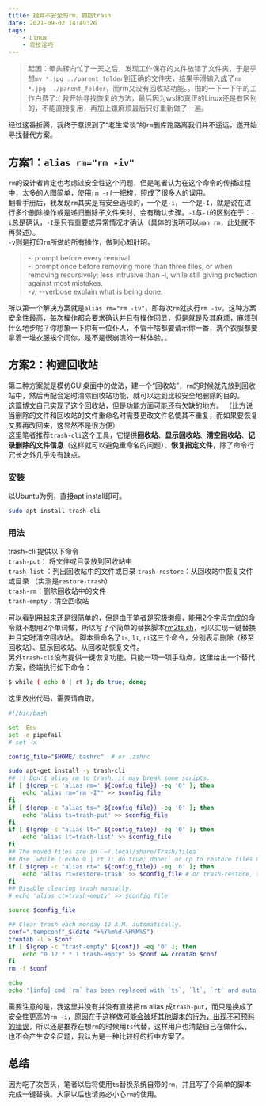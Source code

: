```yaml
---
title: 抛弃不安全的rm，拥抱trash
date: 2021-09-02 14:49:26
tags: 
    - Linux
    - 奇技淫巧
---
```


> 起因：晕头转向忙了一天之后，发现工作保存的文件放错了文件夹，于是乎想`mv *.jpg ../parent_folder`到正确的文件夹，结果手滑输入成了`rm *.jpg ../parent_folder`，而rm又没有回收站功能。。啪的一下一下午的工作白费了:(
我开始寻找恢复的方法，最后因为wsl和真正的Linux还是有区别的，不能直接复用，再加上嫌麻烦最后只好重新做了一遍。

经过这番折腾，我终于意识到了“老生常谈”的`rm`删库跑路离我们并不遥远，遂开始寻找替代方案。

## 方案1：`alias rm="rm -iv"`
`rm`的设计者肯定也考虑过安全性这个问题，但是笔者认为在这个命令的传播过程中，太多的人图简单，使用`rm -rf`一把梭，照成了很多人的误用。  
翻看手册后，我发现`rm`其实是有安全选项的，一个是`-i`，一个是`-I`，就是说在进行多个删除操作或是递归删除子文件夹时，会有确认步骤。`-i`与`-I`的区别在于：`-i`总是确认，`-I`是只有重要或异常情况才确认（具体的说明可以`man rm`，此处就不再赘述）。  
`-v`则是打印`rm`所做的所有操作，做到心知肚明。
> -i    prompt before every removal.  
  -I    prompt once before removing more than three files, or when removing recursively; less  intrusive  than  -i,  while still giving protection against most mistakes.  
   -v, --verbose     explain what is being done.  

所以第一个解决方案就是`alias rm="rm -iv"`，即每次`rm`就执行`rm -iv`，这种方案安全性最高，每次操作都会要求确认并且有操作回显，但是就是及其麻烦，麻烦到什么地步呢？你想象一下你有一位仆人，不管干啥都要请示你一番，洗个衣服都要拿着一堆衣服挨个问你，是不是很崩溃的一种体验。。

## 方案2：构建回收站
第二种方案就是模仿GUI桌面中的做法，建一个“回收站”，`rm`的时候就先放到回收站中，然后再配合定时清除回收站功能，就可以达到比较安全地删除的目的。  
[这篇博文](https://segmentfault.com/a/1190000018464527)自己实现了这个回收站，但是功能方面可能还有欠缺的地方。 （比方说当删除的文件和回收站的文件重命名时需要更改文件名使其不重复，而如果要恢复又要再改回来，这显然不是很方便）  
这里笔者推荐`trash-cli`这个工具，它提供**回收站**、**显示回收站**、**清空回收站**、**记录删除的文件信息**（这样就可以避免重命名的问题）、**恢复指定文件**，除了命令行冗长之外几乎没有缺点。  

### 安装
以Ubuntu为例，直接apt install即可。
```bash
sudo apt install trash-cli
```

### 用法
trash-cli 提供以下命令  
`trash-put`： 将文件或目录放到回收站中  
`trash-list` ：列出回收站中的文件或目录
`trash-restore`：从回收站中恢复文件或目录  （实测是`restore-trash`）  
`trash-rm`：删除回收站中的文件  
`trash-empty`：清空回收站  

可以看到用起来还是很简单的，但是由于笔者是究极懒癌，能用2个字母完成的命令就不想用2个单词做，所以写了个简单的替换脚本[rm2ts.sh](https://github.com/czqmike/LinuxTools/blob/master/rm2ts.sh)，可以实现一键替换并且定时清空回收站。
脚本重命名了`ts`, `lt`, `rt`这三个命令，分别表示删除（移至回收站）、显示回收站、从回收站恢复文件。  
另外`trash-cli`没有提供一键恢复功能，只能一项一项手动点，这里给出一个替代方案，终端执行如下命令：  
```bash
$ while ( echo 0 | rt ); do true; done;
```
这里放出代码，需要请自取。
```bash
#!/bin/bash

set -Eeu
set -o pipefail
# set -x

config_file="$HOME/.bashrc"  # or .zshrc

sudo apt-get install -y trash-cli
## !! Don't alias rm to trash, it may break some scripts. 
if [ $(grep -c 'alias rm=' ${config_file}) -eq '0' ]; then
    echo 'alias rm="rm -I"' >> $config_file
fi
if [ $(grep -c "alias ts=" ${config_file}) -eq '0' ]; then
    echo 'alias ts=trash-put' >> $config_file
fi
if [ $(grep -c "alias lt=" ${config_file}) -eq '0' ]; then
    echo 'alias lt=trash-list' >> $config_file
fi
## The moved files are in `~/.local/share/Trash/files`
## Use `while ( echo 0 | rt ); do true; done;` or cp to restore files more efficiently.
if [ $(grep -c "alias rt=" ${config_file}) -eq '0' ]; then
    echo 'alias rt=restore-trash' >> $config_file # or trash-restore, the former works in my own env :)
fi
## Disable clearing trash manually.
# echo 'alias ct=trash-empty' >> $config_file

source $config_file

## Clear trash each monday 12 A.M. automatically.
conf=".tempconf"_$(date "+%Y%m%d-%H%M%S")
crontab -l > $conf
if [ $(grep -c "trash-empty" ${conf}) -eq '0' ]; then
    echo "0 12 * * 1 trash-empty" >> $conf && crontab $conf
fi
rm -f $conf

echo 
echo '[info] cmd `rm` has been replaced with `ts`, `lt`, `rt` and auto trash clearing has been set.'
```
需要注意的是，我这里并没有并没有直接把`rm` alias 成`trash-put`，而只是换成了安全性更高的`rm -i`，原因在于这样做[可能会破坏其他脚本的行为，出现不可预料的错误](https://github.com/andreafrancia/trash-cli#can-i-alias-rm-to-trash-put)，所以还是推荐在想`rm`的时候用`ts`代替，这样用户也清楚自己在做什么，也不会产生安全问题，我认为是一种比较好的折中方案了。

## 总结
因为吃了次苦头，笔者以后将使用`ts`替换系统自带的`rm`，并且写了个简单的脚本完成一键替换。大家以后也请务必小心`rm`的使用。
